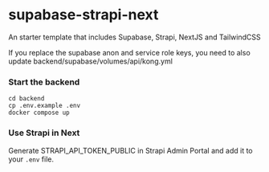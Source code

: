 # supabase-strapi-next
An starter template that includes Supabase, Strapi, NextJS and TailwindCSS

If you replace the supabase anon and service role keys, you need to also update backend/supabase/volumes/api/kong.yml

### Start the backend
```
cd backend
cp .env.example .env
docker compose up
```

### Use Strapi in Next
Generate STRAPI_API_TOKEN_PUBLIC in Strapi Admin Portal and add it to your `.env` file.